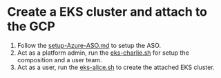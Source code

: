 # Create a EKS cluster and attach to the GCP

1. Follow the [setup-Azure-ASO.md](setup-Azure-ASO.md) to setup the ASO.
2. Act as a platform admin, run the [eks-charlie.sh](eks-charlie.sh) for setup the composition and a user team.
3. Act as a user, run the [eks-alice.sh](eks-alice.sh) to create the attached EKS cluster.